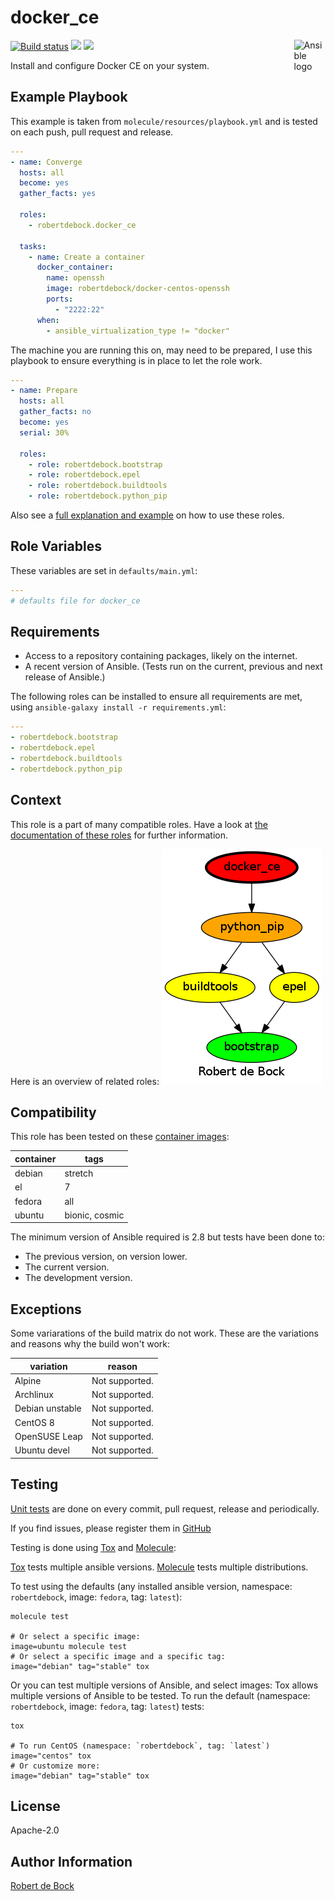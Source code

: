 docker_ce
=========

<img src="https://docs.ansible.com/ansible-tower/3.2.4/html_ja/installandreference/_static/images/logo_invert.png" width="10%" height="10%" alt="Ansible logo" align="right"/>
<a href="https://travis-ci.org/robertdebock/ansible-role-docker_ce"> <img src="https://travis-ci.org/robertdebock/ansible-role-docker_ce.svg?branch=master" alt="Build status"/></a> <img src="https://img.shields.io/ansible/role/d/37728"/> <img src="https://img.shields.io/ansible/quality/37728"/>

Install and configure Docker CE on your system.

Example Playbook
----------------

This example is taken from `molecule/resources/playbook.yml` and is tested on each push, pull request and release.
```yaml
---
- name: Converge
  hosts: all
  become: yes
  gather_facts: yes

  roles:
    - robertdebock.docker_ce

  tasks:
    - name: Create a container
      docker_container:
        name: openssh
        image: robertdebock/docker-centos-openssh
        ports:
          - "2222:22"
      when:
        - ansible_virtualization_type != "docker"
```

The machine you are running this on, may need to be prepared, I use this playbook to ensure everything is in place to let the role work.
```yaml
---
- name: Prepare
  hosts: all
  gather_facts: no
  become: yes
  serial: 30%

  roles:
    - role: robertdebock.bootstrap
    - role: robertdebock.epel
    - role: robertdebock.buildtools
    - role: robertdebock.python_pip
```


Also see a [full explanation and example](https://robertdebock.nl/how-to-use-these-roles.html) on how to use these roles.

Role Variables
--------------

These variables are set in `defaults/main.yml`:
```yaml
---
# defaults file for docker_ce
```

Requirements
------------

- Access to a repository containing packages, likely on the internet.
- A recent version of Ansible. (Tests run on the current, previous and next release of Ansible.)

The following roles can be installed to ensure all requirements are met, using `ansible-galaxy install -r requirements.yml`:

```yaml
---
- robertdebock.bootstrap
- robertdebock.epel
- robertdebock.buildtools
- robertdebock.python_pip

```

Context
-------

This role is a part of many compatible roles. Have a look at [the documentation of these roles](https://robertdebock.nl/) for further information.

Here is an overview of related roles:
![dependencies](https://raw.githubusercontent.com/robertdebock/drawings/artifacts/docker_ce.png "Dependency")


Compatibility
-------------

This role has been tested on these [container images](https://hub.docker.com/):

|container|tags|
|---------|----|
|debian|stretch|
|el|7|
|fedora|all|
|ubuntu|bionic, cosmic|

The minimum version of Ansible required is 2.8 but tests have been done to:

- The previous version, on version lower.
- The current version.
- The development version.

Exceptions
----------

Some variarations of the build matrix do not work. These are the variations and reasons why the build won't work:

| variation                 | reason                 |
|---------------------------|------------------------|
| Alpine | Not supported. |
| Archlinux | Not supported. |
| Debian unstable | Not supported. |
| CentOS 8 | Not supported. |
| OpenSUSE Leap | Not supported. |
| Ubuntu devel | Not supported. |


Testing
-------

[Unit tests](https://travis-ci.org/robertdebock/ansible-role-docker_ce) are done on every commit, pull request, release and periodically.

If you find issues, please register them in [GitHub](https://github.com/robertdebock/ansible-role-docker_ce/issues)

Testing is done using [Tox](https://tox.readthedocs.io/en/latest/) and [Molecule](https://github.com/ansible/molecule):

[Tox](https://tox.readthedocs.io/en/latest/) tests multiple ansible versions.
[Molecule](https://github.com/ansible/molecule) tests multiple distributions.

To test using the defaults (any installed ansible version, namespace: `robertdebock`, image: `fedora`, tag: `latest`):

```
molecule test

# Or select a specific image:
image=ubuntu molecule test
# Or select a specific image and a specific tag:
image="debian" tag="stable" tox
```

Or you can test multiple versions of Ansible, and select images:
Tox allows multiple versions of Ansible to be tested. To run the default (namespace: `robertdebock`, image: `fedora`, tag: `latest`) tests:

```
tox

# To run CentOS (namespace: `robertdebock`, tag: `latest`)
image="centos" tox
# Or customize more:
image="debian" tag="stable" tox
```

License
-------

Apache-2.0


Author Information
------------------

[Robert de Bock](https://robertdebock.nl/)
